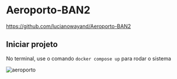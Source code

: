 # Aeroporto-BAN2
https://github.com/lucianowayand/Aeroporto-BAN2
## Iniciar projeto
No terminal, use o comando `docker compose up` para rodar o sistema

![aeroporto](https://user-images.githubusercontent.com/69057368/202870788-8992fcd0-bf64-4e86-9ce8-ecb780224e38.png)
